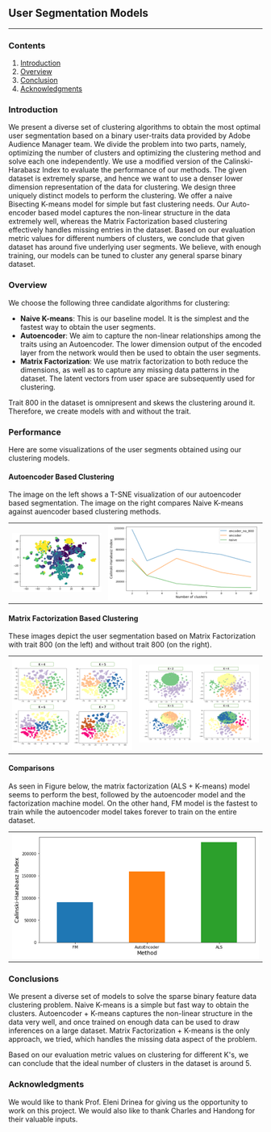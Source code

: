 ## User Segmentation Models
---
### Contents

1. [Introduction](#introduction)
2. [Overview](#overview)
4. [Conclusion](#conclusions)
5. [Acknowledgments](#acknowledgments)


### Introduction
We present a diverse set of clustering algorithms to obtain the most optimal user segmentation based on a binary user-traits data provided by Adobe Audience Manager team. We divide the problem into two parts, namely, optimizing the number of clusters and optimizing the clustering method and solve each one independently. We use a modified version of the Calinski-Harabasz Index to evaluate the performance of our methods. The given dataset is extremely sparse, and hence we want to use a denser lower dimension representation of the data for clustering. We design three uniquely distinct models to perform the clustering. We offer a naive Bisecting K-means model for simple but fast clustering needs. Our Auto-encoder based model captures the non-linear structure in the data extremely well, whereas the Matrix Factorization based clustering effectively handles missing entries in the dataset. Based on our evaluation metric values for different numbers of clusters, we conclude that given dataset has around five underlying user segments. We believe, with enough training, our models can be tuned to cluster any general sparse binary dataset.

### Overview
We choose the following three candidate algorithms for clustering:
* **Naive K-means**: This is our baseline model. It is the simplest and the fastest way to obtain the user segments.
* **Autoencoder**: We aim to capture the non-linear relationships among the traits using an Autoencoder. The lower dimension output of the encoded layer from the network would then be used to obtain the user segments.
* **Matrix Factorization**: We use matrix factorization to both reduce the dimensions, as well as to capture any missing data patterns in the dataset. The latent vectors from user space are subsequently used for clustering.

Trait 800 in the dataset is omnipresent and skews the clustering around it. Therefore, we create models with and without the trait.


### Performance
Here are some visualizations of the user segments obtained using our clustering models.

#### Autoencoder Based Clustering
The image on the left shows a T-SNE visualization of our autoencoder based segmentation. The image on the right compares Naive K-means against auencoder based clustering methods.

| | |
|---|---|
| ![img01](./examples/tsne_autoencoder.png) | ![img01](./examples/eval.png) |

#### Matrix Factorization Based Clustering
These images depict the user segmentation based on Matrix Factorization with trait 800 (on the left) and without trait 800 (on the right).

| | |
|---|---|
| ![img01](./examples/all_user_cluster_without_800.png) | ![img01](./examples/clusters.png) |

#### Comparisons

As seen in Figure below, the matrix factorization (ALS + K-means) model seems to perform the best, followed by the autoencoder model and the factorization machine model. On the other hand, FM model is the fastest to train while the autoencoder model takes forever to train on the entire dataset.

| |
|---|
| ![img01](./examples/final_eval.png) |




### Conclusions
We present a diverse set of models to solve the sparse binary feature data clustering problem. Naive K-means is a simple but fast way to obtain the clusters. Autoencoder + K-means captures the non-linear structure in the data very well, and once trained on enough data can be used to draw inferences on a large dataset. Matrix Factorization + K-means is the only approach, we tried, which handles the missing data aspect of the problem.

Based on our evaluation metric values on clustering for different K's, we can conclude that the ideal number of clusters in the dataset is around 5.

### Acknowledgments
We would like to thank Prof. Eleni Drinea for giving us the opportunity to work on this project. We would also like to thank Charles and Handong for their valuable inputs.
